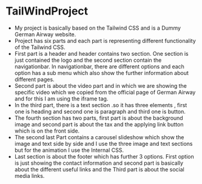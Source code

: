 # TailWindProject
- My project is basically based on the Tailwind CSS and is a Dummy German Airway website.
- Project has six parts and each part is representing different functionality of the  Tailwind CSS.
- First part is a header and header contains two section. One section is just contained the logo and the second section contain the navigationbar. In navigationbar, there are different options and each option has a sub menu which also show the further information about different pages.
- Second part is about the video part and in which we are showing the specific video which we copied from the official page of German Airway and for this I am using the iframe tag.
- In the third part, there is a text section .so it has three elements , first one is heading and second one is paragraph and third one is button.
- The fourth section has two parts, first part is about the background image and second part is about the tax and the applying link button which is on the front side.
- The second last Part contains a carousel slideshow which show the image and text side by side and I use the three image and text sections but for the animation I use the Internal CSS.
- Last section is about the footer which has further 3 options. First option is just showing the contact information and second part is basically about the different useful links and the Third part is about the social media links.
